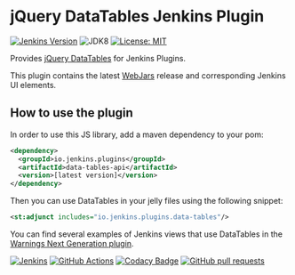 # jQuery DataTables Jenkins Plugin

[![Jenkins Version](https://img.shields.io/badge/Jenkins-2.138.4-green.svg?label=min.%20Jenkins)](https://jenkins.io/download/)
![JDK8](https://img.shields.io/badge/jdk-8-yellow.svg?label=min.%20JDK)
[![License: MIT](https://img.shields.io/badge/license-MIT-yellow.svg)](https://opensource.org/licenses/MIT)

Provides [jQuery DataTables](https://datatables.net) for Jenkins Plugins.

This plugin contains the latest [WebJars](https://www.webjars.org) release and corresponding Jenkins UI elements. 

## How to use the plugin

In order to use this JS library, add a maven dependency to your pom:
```xml
<dependency>
  <groupId>io.jenkins.plugins</groupId>
  <artifactId>data-tables-api</artifactId>
  <version>[latest version]</version>
</dependency>
```

Then you can use DataTables in your jelly files using the following snippet:
```xml
<st:adjunct includes="io.jenkins.plugins.data-tables"/>
```
 
You can find several examples of Jenkins views that use DataTables in the 
[Warnings Next Generation plugin](https://github.com/jenkinsci/warnings-ng-plugin).

[![Jenkins](https://ci.jenkins.io/job/Plugins/job/data-tables-api-plugin/job/master/badge/icon)](https://ci.jenkins.io/job/Plugins/job/data-tables-api-plugin/job/master/)
[![GitHub Actions](https://github.com/jenkinsci/data-tables-api-plugin/workflows/GitHub%20Actions/badge.svg)](https://github.com/jenkinsci/data-tables-api-plugin/actions)
[![Codacy Badge](https://api.codacy.com/project/badge/Grade/26cf15808a764bc3a611cfeaa915d883)](https://www.codacy.com/manual/uhafner/data-tables-api-plugin?utm_source=github.com&amp;utm_medium=referral&amp;utm_content=jenkinsci/data-tables-api-plugin&amp;utm_campaign=Badge_Grade)
[![GitHub pull requests](https://img.shields.io/github/issues-pr/jenkinsci/data-tables-api-plugin.svg)](https://github.com/jenkinsci/data-tables-api-plugin/pulls)

